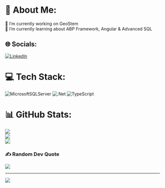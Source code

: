 # 💫 About Me:
🔭 I’m currently working on GeoStem<br>🌱 I’m currently learning about ABP Framework, Angular & Advanced SQL


## 🌐 Socials:
[![LinkedIn](https://img.shields.io/badge/LinkedIn-%230077B5.svg?logo=linkedin&logoColor=white)](https://linkedin.com/in/https://www.linkedin.com/in/sidharth-a-a98aab248/) 

# 💻 Tech Stack:
![MicrosoftSQLServer](https://img.shields.io/badge/Microsoft%20SQL%20Server-CC2927?style=for-the-badge&logo=microsoft%20sql%20server&logoColor=white) ![.Net](https://img.shields.io/badge/.NET-5C2D91?style=for-the-badge&logo=.net&logoColor=white) ![TypeScript](https://img.shields.io/badge/typescript-%23007ACC.svg?style=for-the-badge&logo=typescript&logoColor=white)
# 📊 GitHub Stats:
![](https://github-readme-stats.vercel.app/api?username=SidharthanandanA&theme=dark&hide_border=true&include_all_commits=false&count_private=false)<br/>
![](https://github-readme-streak-stats.herokuapp.com/?user=SidharthanandanA&theme=dark&hide_border=true)<br/>
![](https://github-readme-stats.vercel.app/api/top-langs/?username=SidharthanandanA&theme=dark&hide_border=true&include_all_commits=false&count_private=false&layout=compact)

### ✍️ Random Dev Quote
![](https://quotes-github-readme.vercel.app/api?type=horizontal&theme=dark)

---
[![](https://visitcount.itsvg.in/api?id=SidharthanandanA&icon=0&color=0)](https://visitcount.itsvg.in)

<!-- Proudly created with GPRM ( https://gprm.itsvg.in ) -->
